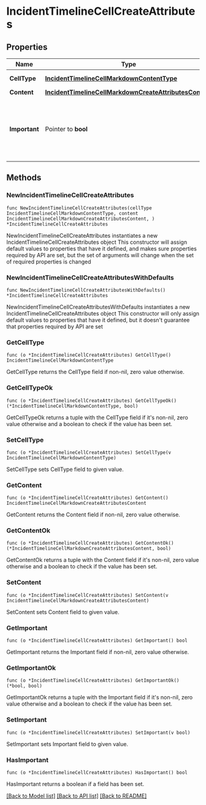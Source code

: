 # IncidentTimelineCellCreateAttributes

## Properties

Name | Type | Description | Notes
---- | ---- | ----------- | ------
**CellType** | [**IncidentTimelineCellMarkdownContentType**](IncidentTimelineCellMarkdownContentType.md) |  | [default to INCIDENTTIMELINECELLMARKDOWNCONTENTTYPE_MARKDOWN]
**Content** | [**IncidentTimelineCellMarkdownCreateAttributesContent**](IncidentTimelineCellMarkdownCreateAttributesContent.md) |  | 
**Important** | Pointer to **bool** | A flag indicating whether the timeline cell is important and should be highlighted. | [optional] [default to false]

## Methods

### NewIncidentTimelineCellCreateAttributes

`func NewIncidentTimelineCellCreateAttributes(cellType IncidentTimelineCellMarkdownContentType, content IncidentTimelineCellMarkdownCreateAttributesContent, ) *IncidentTimelineCellCreateAttributes`

NewIncidentTimelineCellCreateAttributes instantiates a new IncidentTimelineCellCreateAttributes object
This constructor will assign default values to properties that have it defined,
and makes sure properties required by API are set, but the set of arguments
will change when the set of required properties is changed

### NewIncidentTimelineCellCreateAttributesWithDefaults

`func NewIncidentTimelineCellCreateAttributesWithDefaults() *IncidentTimelineCellCreateAttributes`

NewIncidentTimelineCellCreateAttributesWithDefaults instantiates a new IncidentTimelineCellCreateAttributes object
This constructor will only assign default values to properties that have it defined,
but it doesn't guarantee that properties required by API are set

### GetCellType

`func (o *IncidentTimelineCellCreateAttributes) GetCellType() IncidentTimelineCellMarkdownContentType`

GetCellType returns the CellType field if non-nil, zero value otherwise.

### GetCellTypeOk

`func (o *IncidentTimelineCellCreateAttributes) GetCellTypeOk() (*IncidentTimelineCellMarkdownContentType, bool)`

GetCellTypeOk returns a tuple with the CellType field if it's non-nil, zero value otherwise
and a boolean to check if the value has been set.

### SetCellType

`func (o *IncidentTimelineCellCreateAttributes) SetCellType(v IncidentTimelineCellMarkdownContentType)`

SetCellType sets CellType field to given value.


### GetContent

`func (o *IncidentTimelineCellCreateAttributes) GetContent() IncidentTimelineCellMarkdownCreateAttributesContent`

GetContent returns the Content field if non-nil, zero value otherwise.

### GetContentOk

`func (o *IncidentTimelineCellCreateAttributes) GetContentOk() (*IncidentTimelineCellMarkdownCreateAttributesContent, bool)`

GetContentOk returns a tuple with the Content field if it's non-nil, zero value otherwise
and a boolean to check if the value has been set.

### SetContent

`func (o *IncidentTimelineCellCreateAttributes) SetContent(v IncidentTimelineCellMarkdownCreateAttributesContent)`

SetContent sets Content field to given value.


### GetImportant

`func (o *IncidentTimelineCellCreateAttributes) GetImportant() bool`

GetImportant returns the Important field if non-nil, zero value otherwise.

### GetImportantOk

`func (o *IncidentTimelineCellCreateAttributes) GetImportantOk() (*bool, bool)`

GetImportantOk returns a tuple with the Important field if it's non-nil, zero value otherwise
and a boolean to check if the value has been set.

### SetImportant

`func (o *IncidentTimelineCellCreateAttributes) SetImportant(v bool)`

SetImportant sets Important field to given value.

### HasImportant

`func (o *IncidentTimelineCellCreateAttributes) HasImportant() bool`

HasImportant returns a boolean if a field has been set.


[[Back to Model list]](../README.md#documentation-for-models) [[Back to API list]](../README.md#documentation-for-api-endpoints) [[Back to README]](../README.md)



